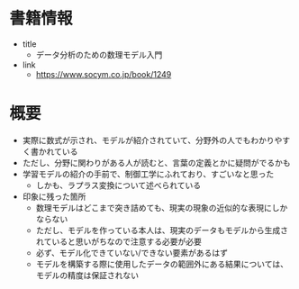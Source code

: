# 書籍情報
- title
    - データ分析のための数理モデル入門
- link
    - https://www.socym.co.jp/book/1249

# 概要
- 実際に数式が示され、モデルが紹介されていて、分野外の人でもわかりやすく書かれている
- ただし、分野に関わりがある人が読むと、言葉の定義とかに疑問がでるかも
- 学習モデルの紹介の手前で、制御工学にふれており、すごいなと思った
    - しかも、ラプラス変換について述べられている
- 印象に残った箇所
    - 数理モデルはどこまで突き詰めても、現実の現象の近似的な表現にしかならない
    - ただし、モデルを作っている本人は、現実のデータもモデルから生成されていると思いがちなので注意する必要が必要
    - 必ず、モデル化できていない/できない要素があるはず
    - モデルを構築する際に使用したデータの範囲外にある結果については、モデルの精度は保証されない
